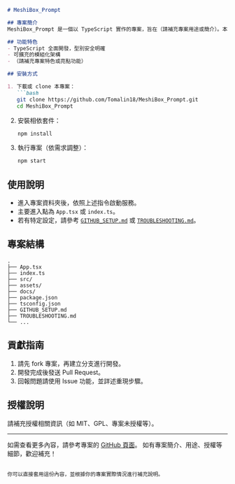 ```markdown
# MeshiBox_Prompt

## 專案簡介
MeshiBox_Prompt 是一個以 TypeScript 實作的專案，旨在（請補充專案用途或簡介）。本專案可用於（簡述主要應用情境或目標）。

## 功能特色
- TypeScript 全面開發，型別安全明確
- 可擴充的模組化架構
- （請補充專案特色或亮點功能）

## 安裝方式

1. 下載或 clone 本專案：
   ```bash
   git clone https://github.com/Tomalin18/MeshiBox_Prompt.git
   cd MeshiBox_Prompt
   ```

2. 安裝相依套件：
   ```bash
   npm install
   ```

3. 執行專案（依需求調整）：
   ```bash
   npm start
   ```

## 使用說明

- 進入專案資料夾後，依照上述指令啟動服務。
- 主要進入點為 `App.tsx` 或 `index.ts`。
- 若有特定設定，請參考 [`GITHUB_SETUP.md`](./GITHUB_SETUP.md) 或 [`TROUBLESHOOTING.md`](./TROUBLESHOOTING.md)。

## 專案結構

```
.
├── App.tsx
├── index.ts
├── src/
├── assets/
├── docs/
├── package.json
├── tsconfig.json
├── GITHUB_SETUP.md
├── TROUBLESHOOTING.md
└── ...
```

## 貢獻指南

1. 請先 fork 專案，再建立分支進行開發。
2. 開發完成後發送 Pull Request。
3. 回報問題請使用 Issue 功能，並詳述重現步驟。

## 授權說明

請補充授權相關資訊（如 MIT、GPL、專案未授權等）。

---

如需查看更多內容，請參考專案的 [GitHub 頁面](https://github.com/Tomalin18/MeshiBox_Prompt/tree/main/)。
如有專案簡介、用途、授權等細節，歡迎補充！
```

你可以直接套用這份內容，並根據你的專案實際情況進行補充說明。
